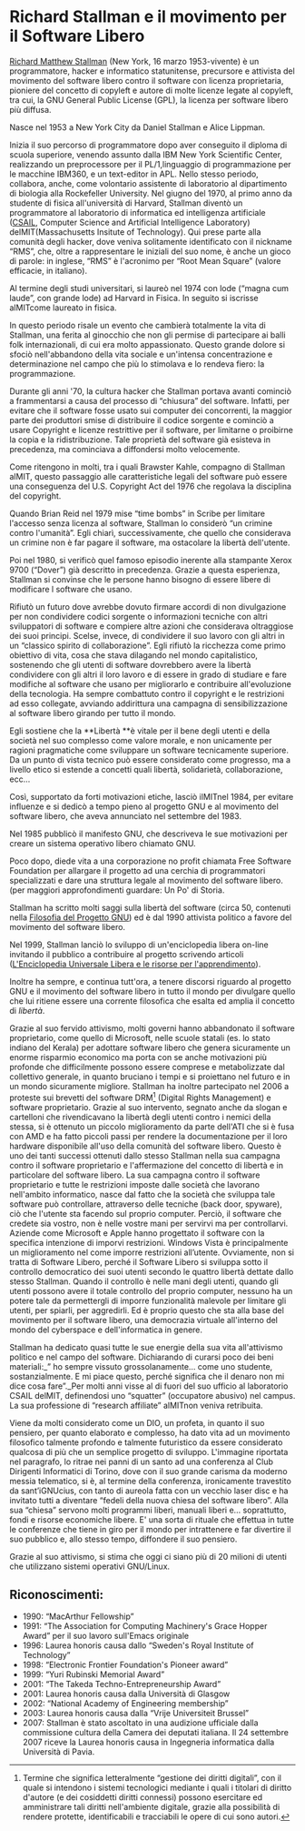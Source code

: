 # Richard Stallman e il movimento per il Software Libero

[Richard Matthew Stallman](https://stallman.org/) \(New York, 16 marzo 1953-vivente\) è un programmatore, hacker e informatico statunitense, precursore e attivista del movimento del software libero contro il software con licenza proprietaria, pioniere del concetto di copyleft e autore di molte licenze legate al copyleft, tra cui, la GNU General Public License \(GPL\), la licenza per software libero più diffusa.

Nasce nel 1953 a New York City da Daniel Stallman e Alice Lippman.

Inizia il suo percorso di programmatore dopo aver conseguito il diploma di scuola superiore, venendo assunto dalla IBM New York Scientific Center, realizzando un preprocessore per il PL/1,linguaggio di programmazione per le macchine IBM360, e un text-editor in APL. Nello stesso periodo, collabora, anche, come volontario assistente di laboratorio al dipartimento di biologia alla Rockefeller University. Nel giugno del 1970, al primo anno da studente di fisica all'università di Harvard, Stallman diventò un programmatore al laboratorio di informatica ed intelligenza artificiale \([CSAIL](http://www.csail.mit.edu/), Computer Science and Artificial Intelligence Laboratory\) delMIT\(Massachusetts Insitute of Technology\). Qui prese parte alla comunità degli hacker, dove veniva solitamente identificato con il nickname “RMS”, che, oltre a rappresentare le iniziali del suo nome, è anche un gioco di parole: in inglese, “RMS” è l'acronimo per “Root Mean Square” \(valore efficacie, in italiano\).

Al termine degli studi universitari, si laureò nel 1974 con lode \(“magna cum laude”, con grande lode\) ad Harvard in Fisica. In seguito si iscrisse alMITcome laureato in fisica.

In questo periodo risale un evento che cambierà totalmente la vita di Stallman, una ferita al ginocchio che non gli permise di partecipare ai balli folk internazionali, di cui era molto appassionato. Questo grande dolore si sfociò nell'abbandono della vita sociale e un'intensa concentrazione e determinazione nel campo che più lo stimolava e lo rendeva fiero: la programmazione.

Durante gli anni '70, la cultura hacker che Stallman portava avanti cominciò a frammentarsi a causa del processo di “chiusura” del software. Infatti, per evitare che il software fosse usato sui computer dei concorrenti, la maggior parte dei produttori smise di distribuire il codice sorgente e cominciò a usare Copyright e licenze restrittive per il software, per limitarne o proibirne la copia e la ridistribuzione. Tale proprietà del software già esisteva in precedenza, ma cominciava a diffondersi molto velocemente.

Come ritengono in molti, tra i quali Brawster Kahle, compagno di Stallman alMIT, questo passaggio alle caratteristiche legali del software può essere una conseguenza del U.S. Copyright Act del 1976 che regolava la disciplina del copyright.

Quando Brian Reid nel 1979 mise “time bombs” in Scribe per limitare l'accesso senza licenza al software, Stallman lo considerò “un crimine contro l'umanità”. Egli chiarì, successivamente, che quello che considerava un crimine non è far pagare il software, ma ostacolare la libertà dell'utente.

Poi nel 1980, si verificò quel famoso episodio inerente alla stampante Xerox 9700 \(“Dover”\) già descritto in precedenza. Grazie a questa esperienza, Stallman si convinse che le persone hanno bisogno di essere libere di modificare l software che usano.

Rifiutò un futuro dove avrebbe dovuto firmare accordi di non divulgazione per non condividere codici sorgente o informazioni tecniche con altri sviluppatori di software e compiere altre azioni che considerava oltraggiose dei suoi principi. Scelse, invece, di condividere il suo lavoro con gli altri in un “classico spirito di collaborazione”. Egli rifiutò la ricchezza come primo obiettivo di vita, cosa che stava dilagando nel mondo capitalistico, sostenendo che gli utenti di software dovrebbero avere la libertà condividere con gli altri il loro lavoro e di essere in grado di studiare e fare modifiche al software che usano per migliorarlo e contribuire all'evoluzione della tecnologia. Ha sempre combattuto contro il copyright e le restrizioni ad esso collegate, avviando addirittura una campagna di sensibilizzazione al software libero girando per tutto il mondo.

Egli sostiene che la **Libertà **è vitale per il bene degli utenti e della società nel suo complesso come valore morale, e non unicamente per ragioni pragmatiche come sviluppare un software tecnicamente superiore. Da un punto di vista tecnico può essere considerato come progresso, ma a livello etico si estende a concetti quali libertà, solidarietà, collaborazione, ecc…

Così, supportato da forti motivazioni etiche, lasciò ilMITnel 1984, per evitare influenze e si dedicò a tempo pieno al progetto GNU e al movimento del software libero, che aveva annunciato nel settembre del 1983.

Nel 1985 pubblicò il manifesto GNU, che descriveva le sue motivazioni per creare un sistema operativo libero chiamato GNU.

Poco dopo, diede vita a una corporazione no profit chiamata Free Software Foundation per allargare il progetto ad una cerchia di programmatori specializzati e dare una struttura legale al movimento del software libero. \(per maggiori approfondimenti guardare: Un Po' di Storia.

Stallman ha scritto molti saggi sulla libertà del software \(circa 50, contenuti nella [Filosofia del Progetto GNU](https://www.gnu.org/philosophy/philosophy.it.html)\) ed è dal 1990 attivista politico a favore del movimento del software libero.

Nel 1999, Stallman lanciò lo sviluppo di un'enciclopedia libera on-line invitando il pubblico a contribuire al progetto scrivendo articoli \([L'Enciclopedia Universale Libera e le risorse per l'apprendimento](https://it.wikisource.org/wiki/L'Enciclopedia_Universale_Libera_e_le_risorse_per_l'apprendimento)\).

Inoltre ha sempre, e continua tutt'ora, a tenere discorsi riguardo al progetto GNU e il movimento del software libero in tutto il mondo per divulgare quello che lui ritiene essere una corrente filosofica che esalta ed amplia il concetto di _libertà_.

Grazie al suo fervido attivismo, molti governi hanno abbandonato il software proprietario, come quello di Microsoft, nelle scuole statali \(es. lo stato indiano del Kerala\) per adottare software libero che genera sicuramente un enorme risparmio economico ma porta con se anche motivazioni più profonde che difficilmente possono essere comprese e metabolizzate dal collettivo generale, in quanto bruciano i tempi e si proiettano nel futuro e in un mondo sicuramente migliore. Stallman ha inoltre partecipato nel 2006 a proteste sui brevetti del software DRM[^1] \(Digital Rights Management\) e software proprietario. Grazie al suo intervento, segnato anche da slogan e cartelloni che rivendicavano la libertà degli utenti contro i nemici della stessa, si è ottenuto un piccolo miglioramento da parte dell'ATI che si è fusa con AMD e ha fatto piccoli passi per rendere la documentazione per il loro hardware disponibile all'uso della comunità del software libero. Questo è uno dei tanti successi ottenuti dallo stesso Stallman nella sua campagna contro il software proprietario e l'affermazione del concetto di libertà e in particolare del software libero. La sua campagna contro il software proprietario e tutte le restrizioni imposte dalle società che lavorano nell'ambito informatico, nasce dal fatto che la società che sviluppa tale software può controllare, attraverso delle tecniche \(back door, spyware\), ciò che l'utente sta facendo sul proprio computer. Perciò, il software che credete sia vostro, non è nelle vostre mani per servirvi ma per controllarvi. Aziende come Microsoft e Apple hanno progettato il software con la specifica intenzione di imporvi restrizioni. Windows Vista è principalmente un miglioramento nel come imporre restrizioni all’utente. Ovviamente, non si tratta di Software Libero, perché il Software Libero si sviluppa sotto il controllo democratico dei suoi utenti secondo le quattro libertà dettate dallo stesso Stallman. Quando il controllo è nelle mani degli utenti, quando gli utenti possono avere il totale controllo del proprio computer, nessuno ha un potere tale da permettergli di imporre funzionalità malevole per limitare gli utenti, per spiarli, per aggredirli. Ed è proprio questo che sta alla base del movimento per il software libero, una democrazia virtuale all'interno del mondo del cyberspace e dell'informatica in genere.

Stallman ha dedicato quasi tutte le sue energie della sua vita all'attivismo politico e nel campo del software. Dichiarando di curarsi poco dei beni materiali:\_” ho sempre vissuto grossolanamente… come uno studente, sostanzialmente. E mi piace questo, perché significa che il denaro non mi dice cosa fare”.\_Per molti anni visse al di fuori del suo ufficio al laboratorio CSAIL delMIT, definendosi uno “squatter” \(occupatore abusivo\) nel campus. La sua professione di “research affiliate” alMITnon veniva retribuita.

Viene da molti considerato come un DIO, un profeta, in quanto il suo pensiero, per quanto elaborato e complesso, ha dato vita ad un movimento filosofico talmente profondo e talmente futuristico da essere considerato qualcosa di più che un semplice progetto di sviluppo. L'immagine riportata nel paragrafo, lo ritrae nei panni di un santo ad una conferenza al Club Dirigenti Informatici di Torino, dove con il suo grande carisma da moderno messia telematico, si è, al termine della conferenza, ironicamente travestito da sant’iGNUcius, con tanto di aureola fatta con un vecchio laser disc e ha invitato tutti a diventare “fedeli della nuova chiesa del software libero”. Alla sua “chiesa” servono molti programmi liberi, manuali liberi e… soprattutto, fondi e risorse economiche libere. E' una sorta di rituale che effettua in tutte le conferenze che tiene in giro per il mondo per intrattenere e far divertire il suo pubblico e, allo stesso tempo, diffondere il suo pensiero.

Grazie al suo attivismo, si stima che oggi ci siano più di 20 milioni di utenti che utilizzano sistemi operativi GNU/Linux.

## Riconoscimenti:

* 1990: “MacArthur Fellowship”
* 1991: “The Association for Computing Machinery's Grace Hopper Award” per il suo lavoro sull'Emacs originale
* 1996: Laurea honoris causa dallo “Sweden's Royal Institute of Technology”
* 1998: “Electronic Frontier Foundation's Pioneer award”
* 1999: “Yuri Rubinski Memorial Award”
* 2001: “The Takeda Techno-Entrepreneurship Award”
* 2001: Laurea honoris causa dalla Università di Glasgow
* 2002: “National Academy of Engineering membership”
* 2003: Laurea honoris causa dalla “Vrije Universiteit Brussel”
* 2007: Stallman è stato ascoltato in una audizione ufficiale dalla commissione cultura della Camera dei deputati italiana. Il 24 settembre 2007 riceve la Laurea honoris causa in Ingegneria informatica dalla Università di Pavia.



[^1]:  Termine che significa letteralmente “gestione dei diritti digitali”, con il quale si intendono i sistemi tecnologici mediante i quali i titolari di diritto d'autore \(e dei cosiddetti diritti connessi\) possono esercitare ed amministrare tali diritti nell'ambiente digitale, grazie alla possibilità di rendere protette, identificabili e tracciabili le opere di cui sono autori.

